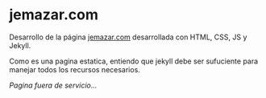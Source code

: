 # jemazar.com
Desarrollo de la página [jemazar.com](http://jemazar.com) desarrollada con HTML, CSS, JS y Jekyll.

Como es una pagina estatica, entiendo que jekyll debe ser sufuciente para manejar todos los recursos necesarios.

*Pagina fuera de servicio...*